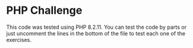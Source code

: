 # PHP Challenge
This code was tested using PHP 8.2.11. You can test the code by parts or just uncomment the lines in the bottom of the file to
test each one of the exercises.